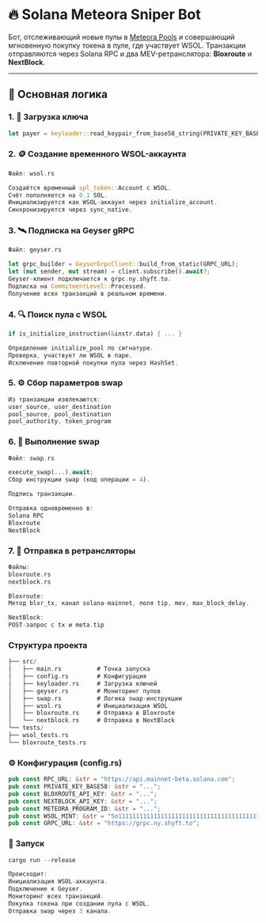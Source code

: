 # 🔥 Solana Meteora Sniper Bot

Бот, отслеживающий новые пулы в [Meteora Pools](https://meteora.ag) и совершающий мгновенную покупку токена в пуле, где участвует WSOL. 
Транзакции отправляются через Solana RPC и два MEV-ретранслятора: **Bloxroute** и **NextBlock**.

---

## 📌 Основная логика

### 1. 🔐 Загрузка ключа

```rust
let payer = keyloader::read_keypair_from_base58_string(PRIVATE_KEY_BASE58)?;
```

###  2. 🪙 Создание временного WSOL-аккаунта

```rust
Файл: wsol.rs

Создаётся временный spl_token::Account с WSOL.
Счёт пополняется на 0.1 SOL.
Инициализируется как WSOL-аккаунт через initialize_account.
Синхронизируется через sync_native.
```

### 3. 🛰 Подписка на Geyser gRPC
```rust
Файл: geyser.rs

let grpc_builder = GeyserGrpcClient::build_from_static(GRPC_URL);
let (mut sender, mut stream) = client.subscribe().await?;
Geyser-клиент подключается к grpc.ny.shyft.to.
Подписка на CommitmentLevel::Processed.
Получение всех транзакций в реальном времени.
```

### 4. 🔍 Поиск пула с WSOL
```rust
if is_initialize_instruction(&instr.data) { ... }

Определение initialize_pool по сигнатуре.
Проверка, участвует ли WSOL в паре.
Исключение повторной покупки пула через HashSet.
```

### 5. ⚙️ Сбор параметров swap
```rust
Из транзакции извлекаются:
user_source, user_destination
pool_source, pool_destination
pool_authority, token_program
```

### 6. 🔁 Выполнение swap
```rust
Файл: swap.rs

execute_swap(...).await;
Сбор инструкции swap (код операции = 4).

Подпись транзакции.

Отправка одновременно в:
Solana RPC
Bloxroute
NextBlock
```

### 7. 📡 Отправка в ретрансляторы
```rust
Файлы:
bloxroute.rs
nextblock.rs

Bloxroute:
Метод blxr_tx, канал solana-mainnet, поля tip, mev, max_block_delay.

NextBlock:
POST-запрос с tx и meta.tip
```

### Структура проекта
```rust
├── src/
│   ├── main.rs          # Точка запуска
│   ├── config.rs        # Конфигурация
│   ├── keyloader.rs     # Загрузка ключей
│   ├── geyser.rs        # Мониторинг пулов
│   ├── swap.rs          # Логика swap-инструкции
│   ├── wsol.rs          # Инициализация WSOL
│   ├── bloxroute.rs     # Отправка в Bloxroute
│   └── nextblock.rs     # Отправка в NextBlock
└── tests/
├── wsol_tests.rs
└── bloxroute_tests.rs
```

### ⚙️ Конфигурация (config.rs)
```rust
pub const RPC_URL: &str = "https://api.mainnet-beta.solana.com";
pub const PRIVATE_KEY_BASE58: &str = "...";
pub const BLOXROUTE_API_KEY: &str = "...";
pub const NEXTBLOCK_API_KEY: &str = "...";
pub const METEORA_PROGRAM_ID: &str = "...";
pub const WSOL_MINT: &str = "So11111111111111111111111111111111111111112";
pub const GRPC_URL: &str = "https://grpc.ny.shyft.to";
```


### 🚀 Запуск
```rust
cargo run --release

Происходит:
Инициализация WSOL-аккаунта.
Подключение к Geyser.
Мониторинг всех транзакций.
Покупка токена при создании пула с WSOL.
Отправка swap через 3 канала.
```
